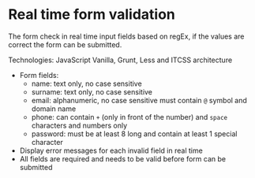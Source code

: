 # Real time form validation 

The form check in real time input fields based on regEx, if the values are correct the form can be submitted.

Technologies: JavaScript Vanilla, Grunt, Less and ITCSS architecture

* Form fields:
  - name: text only, no case sensitive
  - surname: text only, no case sensitive
  - email: alphanumeric, no case sensitive must contain `@` symbol and domain name
  - phone: can contain `+` (only in front of the number) and `space` characters and numbers only
  - password: must be at least 8 long and contain at least 1 special character
* Display error messages for each invalid field in real time
* All fields are required and needs to be valid before form can be submitted
  
